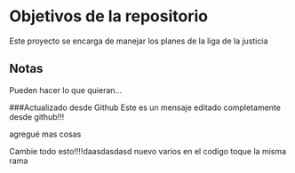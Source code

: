 # Objetivos de la repositorio

Este proyecto se encarga de manejar los planes de la liga de la justicia


## Notas
Pueden hacer lo que quieran...

###Actualizado desde Github
Este es un mensaje editado completamente desde github!!!


agregué mas cosas


Cambie todo esto!!!!daasdasdasd nuevo varios en el codigo toque la misma rama
